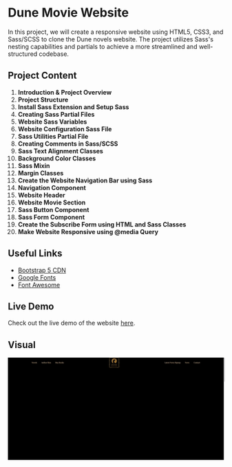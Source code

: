 # Dune Movie Website

In this project, we will create a responsive website using HTML5, CSS3, and Sass/SCSS to clone the Dune novels website. The project utilizes Sass's nesting capabilities and partials to achieve a more streamlined and well-structured codebase.

## Project Content

1. **Introduction & Project Overview**
2. **Project Structure**
3. **Install Sass Extension and Setup Sass**
4. **Creating Sass Partial Files**
5. **Website Sass Variables**
6. **Website Configuration Sass File**
7. **Sass Utilities Partial File**
8. **Creating Comments in Sass/SCSS**
9. **Sass Text Alignment Classes**
10. **Background Color Classes**
11. **Sass Mixin**
12. **Margin Classes**
13. **Create the Website Navigation Bar using Sass**
14. **Navigation Component**
15. **Website Header**
16. **Website Movie Section**
17. **Sass Button Component**
18. **Sass Form Component**
19. **Create the Subscribe Form using HTML and Sass Classes**
20. **Make Website Responsive using @media Query**

## Useful Links

- [Bootstrap 5 CDN](https://getbootstrap.com/)
- [Google Fonts](https://fonts.google.com/)
- [Font Awesome](https://fontawesome.com/)

## Live Demo

Check out the live demo of the website [here](https://zbaharyilmaz.github.io/dune-movie-website/).

## Visual

![Dune GIF](./website.gif)


